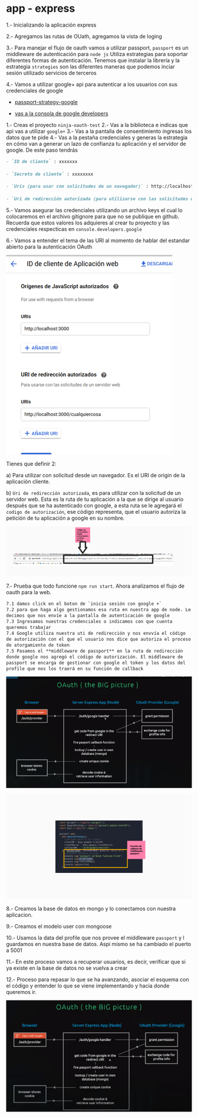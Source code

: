 # app - express

1.- Inicializando la aplicación express

2.- Agregamos las rutas de OUath, agregamos la vista de loging

3.- Para manejar el flujo de oauth vamos a utilizar passport,
`passport` es un middleware de autenticación para `node js` Utiliza estrategias para soportar diferentes formas de autenticación. Tenemos que instalar la librería y la estrategia
`strategies` son las diferentes maneras que podemos inciar sesión utilizado servicios de terceros

4.- Vamos a utilizar google+ api para autenticar a los usuarios con sus credenciales de google 

- [passport-strategy-google](http://www.passportjs.org/packages/passport-google-oauth20/)

- [vas a la consola de google developers](console.developers.google.com)

1.- Creas el proyecto `ninja-oauth-test`
2.- Vas a la biblioteca e indicas que api vas a utilizar `google+`
3.- Vas a la pantalla de consentimiento ingresas los datos que te pide
4.- Vas a la pestaña credenciales y generas la estrategia en cómo van a generar un lazo de confianza tu aplicación y el servidor de google. De este paso tendrás

```md
- `ID de cliente` : xxxxxxx

- `Secreto de cliente` : xxxxxxxx

- `Uris (para usar con solicitudes de un navegador)` : http://localhost:3000 

- `Uri de redirección autorizada (para utilizarse con las solicitudes de un servidor web) ` : http://localhost:3000/cualquiercosa 

```
5.- Vamos asegurar las credenciales utilizando un archivo keys el cual lo colocaremos en el archivo gitignore para que no se publique en github. Recuerda que estos valores los adquieres al crear tu proyecto y las credenciales respecticas en `console.developers.google`


6.- Vamos a entender el tema de las URI al momento de hablar del estandar abierto para la autenticación OAuth

![uris-oauth](images_readme/uris_oauth_standar.png)

Tienes que definir 2:

a) Para utilizar con solicitud desde un navegador. Es el URI de origin de la aplicación cliente.

b) `Uri de redirección autorizada`, es para utilizar con la solicitud de un servidor web. Esta es la ruta de tu aplicación a la que se dirige al usuario después que se ha autenticado con google, a esta ruta se le agregará el `codigo de autorización`,
ese código representa, que el usuario autoriza la petición de tu aplicación a google en su nombre.

![uri_redireccion_aouth](images_readme/uri_redireccion_oauth.png)

7.- Prueba que todo funcione `npm run start`. Ahora analizamos el flujo de oauth para la web.

    7.1 damos click en el boton de `inicia sesión con google +`
    7.2 para que haga algo gestionamos esa ruta en nuestra app de node. Le decimos que nos envíe a la pantalla de autenticación de google
    7.3 Ingresamos nuestras credenciales o indicamos con que cuenta queremos trabajar
    7.4 Google utiliza nuestra uti de redirección y nos envvía el código de autorización con el que el usuario nos dice que autoriza el proceso de atorgamiento de token
    7.5 Pasamos el **middleware de passport** en la ruta de redirección donde google nos agregó el código de autorización. El middleware de passport se encarga de gestionar con google el token y los datos del profile que nos los traerá en su función de callback

![oauth_flujo_web](images_readme/flujo_oauth_web_google.png)

![funcion_callback_passport](images_readme/funcion_callback_passport.png)


8.- Creamos la base de datos en mongo y lo conectamos con nuestra aplicacion.

9.- Creamos el modelo user con mongoose

10.- Usamos la data del profile que nos provee el middleware `passport` y l guardamos en nuestra base de datos. Aspi mismo se ha cambiado el puerto a 5001

11.- En este proceso vamos a recuperar usuarios, es decir, verificar que si ya existe en la base de datos no se vuelva a crear

12.- Proceso para repasar lo que se ha avanzando, asociar el esquema con el código y entender lo que se viene implementando y hacia donde queremos ir.

![flujo_de_proceso_oauth_passport_mongo](images_readme/oauth_passport_flujo.png)